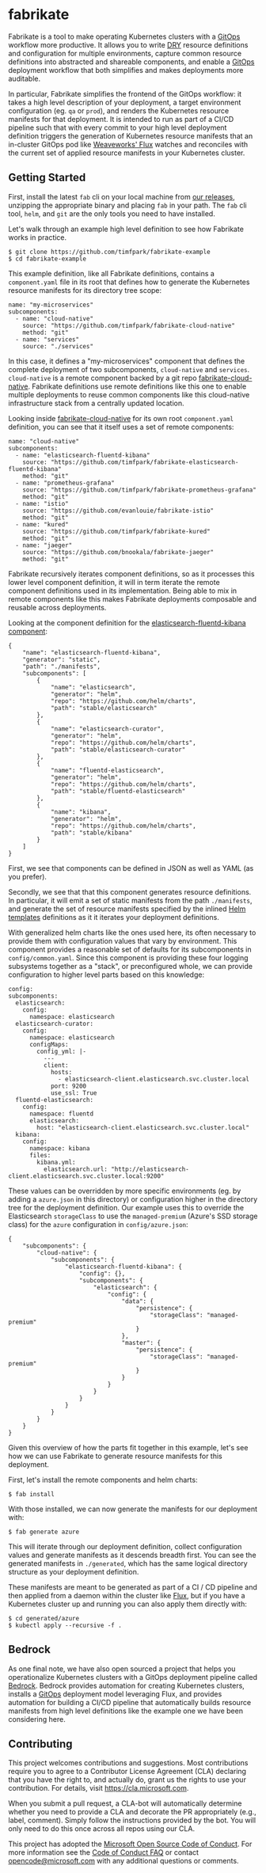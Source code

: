 # fabrikate

Fabrikate is a tool to make operating Kubernetes clusters with a [GitOps](https://www.weave.works/blog/gitops-operations-by-pull-request) workflow more productive. It allows you to write [DRY](https://en.wikipedia.org/wiki/Don%27t_repeat_yourself) resource definitions and configuration for multiple environments, capture common resource definitions into abstracted and shareable components, and enable a [GitOps](https://www.weave.works/blog/gitops-operations-by-pull-request) deployment workflow that both simplifies and makes deployments more auditable.

In particular, Fabrikate simplifies the frontend of the GitOps workflow: it takes a high level description of your deployment, a target environment configuration (eg. `qa` or `prod`), and renders the Kubernetes resource manifests for that deployment. It is intended to run as part of a CI/CD pipeline such that with every commit to your high level deployment definition triggers the generation of Kubernetes resource manifests that an in-cluster GitOps pod like [Weaveworks' Flux](https://github.com/weaveworks/flux) watches and reconciles with the current set of applied resource manifests in your Kubernetes cluster.

## Getting Started

First, install the latest `fab` cli on your local machine from [our releases](https://github.com/Microsoft/fabrikate/releases), unzipping the appropriate binary and placing `fab` in your path.  The `fab` cli tool, `helm`, and `git` are the only tools you need to have installed.

Let's walk through an example high level definition to see how Fabrikate works in practice.

```
$ git clone https://github.com/timfpark/fabrikate-example
$ cd fabrikate-example
```

This example definition, like all Fabrikate definitions, contains a `component.yaml` file in its root that defines how to generate the Kubernetes resource manifests for its directory tree scope:

```
name: "my-microservices"
subcomponents:
  - name: "cloud-native"
    source: "https://github.com/timfpark/fabrikate-cloud-native"
    method: "git"
  - name: "services"
    source: "./services"
```

In this case, it defines a "my-microservices" component that defines the complete deployment of two subcomponents, `cloud-native` and `services`. `cloud-native` is a remote component backed by a git repo [fabrikate-cloud-native](https://github.com/timfpark/fabrikate-cloud-native). Fabrikate definitions use remote definitions like this one to enable multiple deployments to reuse common components like this cloud-native infrastructure stack from a centrally updated location.

Looking inside [fabrikate-cloud-native](https://github.com/timfpark/fabrikate-cloud-native/blob/master/component.yaml) for its own root `component.yaml` definition, you can see that it itself uses a set of remote components:

```
name: "cloud-native"
subcomponents:
  - name: "elasticsearch-fluentd-kibana"
    source: "https://github.com/timfpark/fabrikate-elasticsearch-fluentd-kibana"
    method: "git"
  - name: "prometheus-grafana"
    source: "https://github.com/timfpark/fabrikate-prometheus-grafana"
    method: "git"
  - name: "istio"
    source: "https://github.com/evanlouie/fabrikate-istio"
    method: "git"
  - name: "kured"
    source: "https://github.com/timfpark/fabrikate-kured"
    method: "git"
  - name: "jaeger"
    source: "https://github.com/bnookala/fabrikate-jaeger"
    method: "git"
```

Fabrikate recursively iterates component definitions, so as it processes this lower level component definition, it will in term iterate the remote component definitions used in its implementation.  Being able to mix in remote components like this makes Fabrikate deployments composable and reusable across deployments.

Looking at the component definition for the [elasticsearch-fluentd-kibana component](https://github.com/timfpark/fabrikate-elasticsearch-fluentd-kibana/blob/master/component.json):

```
{
    "name": "elasticsearch-fluentd-kibana",
    "generator": "static",
    "path": "./manifests",
    "subcomponents": [
        {
            "name": "elasticsearch",
            "generator": "helm",
            "repo": "https://github.com/helm/charts",
            "path": "stable/elasticsearch"
        },
        {
            "name": "elasticsearch-curator",
            "generator": "helm",
            "repo": "https://github.com/helm/charts",
            "path": "stable/elasticsearch-curator"
        },
        {
            "name": "fluentd-elasticsearch",
            "generator": "helm",
            "repo": "https://github.com/helm/charts",
            "path": "stable/fluentd-elasticsearch"
        },
        {
            "name": "kibana",
            "generator": "helm",
            "repo": "https://github.com/helm/charts",
            "path": "stable/kibana"
        }
    ]
}
```

First, we see that components can be defined in JSON as well as YAML (as you prefer).  

Secondly, we see that that this component generates resource definitions. In particular, it will emit a set of static manifests from the path `./manifests`, and generate the set of resource manifests specified by the inlined [Helm templates](https://helm.sh/) definitions as it it iterates your deployment definitions.

With generalized helm charts like the ones used here, its often necessary to provide them with configuration values that vary by environment. This component provides a reasonable set of defaults for its subcomponents in `config/common.yaml`.  Since this component is providing these four logging subsystems together as a "stack", or preconfigured whole, we can provide configuration to higher level parts based on this knowledge:

```
config:
subcomponents:
  elasticsearch:
    config:
      namespace: elasticsearch
  elasticsearch-curator:
    config:
      namespace: elasticsearch
      configMaps:
        config_yml: |-
          ---
          client:
            hosts:
              - elasticsearch-client.elasticsearch.svc.cluster.local
            port: 9200
            use_ssl: True
  fluentd-elasticsearch:
    config:
      namespace: fluentd
      elasticsearch:
        host: "elasticsearch-client.elasticsearch.svc.cluster.local"
  kibana:
    config:
      namespace: kibana
      files:
        kibana.yml:
          elasticsearch.url: "http://elasticsearch-client.elasticsearch.svc.cluster.local:9200"
```

These values can be overridden by more specific environments (eg. by adding a `azure.json` in this directory) or configuration higher in the directory tree for the deployment definition. Our example uses this to override the Elasticsearch `storageClass` to use the `managed-premium` (Azure's SSD storage class) for the `azure` configuration in `config/azure.json`: 

```
{
    "subcomponents": {
        "cloud-native": {
            "subcomponents": {
                "elasticsearch-fluentd-kibana": {
                    "config": {},
                    "subcomponents": {
                        "elasticsearch": {
                            "config": {
                                "data": {
                                    "persistence": {
                                        "storageClass": "managed-premium"
                                    }
                                },
                                "master": {
                                    "persistence": {
                                        "storageClass": "managed-premium"
                                    }
                                }
                            }
                        }
                    }
                }
            }
        }
    }
}
```

Given this overview of how the parts fit together in this example, let's see how we can use Fabrikate to generate resource manifests for this deployment.

First, let's install the remote components and helm charts:

```
$ fab install
```

With those installed, we can now generate the manifests for our deployment with:

```
$ fab generate azure
```

This will iterate through our deployment definition, collect configuration values and generate manifests as it descends breadth first.  You can see the generated manifests in `./generated`, which has the same logical directory structure as your deployment definition.

These manifests are meant to be generated as part of a CI / CD pipeline and then applied from a daemon within the cluster like [Flux](https://github.com/weaveworks/flux), but if you have a Kubernetes cluster up and running you can also apply them directly with:

```
$ cd generated/azure
$ kubectl apply --recursive -f .
```

## Bedrock

As one final note, we have also open sourced a project that helps you operationalize Kubernetes clusters with a GitOps deployment pipeline called [Bedrock](https://github.com/Microsoft/bedrock).  Bedrock provides automation for creating Kubernetes clusters, installs a [GitOps](https://www.weave.works/blog/gitops-operations-by-pull-request) deployment model leveraging Flux, and provides automation for building a CI/CD pipeline that automatically builds resource manifests from high level definitions like the example one we have been considering here.

##  Contributing

This project welcomes contributions and suggestions.  Most contributions require you to agree to a Contributor License Agreement (CLA) declaring that you have the right to, and actually do, grant us the rights to use your contribution. For details, visit https://cla.microsoft.com.

When you submit a pull request, a CLA-bot will automatically determine whether you need to provide a CLA and decorate the PR appropriately (e.g., label, comment). Simply follow the instructions provided by the bot. You will only need to do this once across all repos using our CLA.

This project has adopted the [Microsoft Open Source Code of Conduct](https://opensource.microsoft.com/codeofconduct/).
For more information see the [Code of Conduct FAQ](https://opensource.microsoft.com/codeofconduct/faq/) or
contact [opencode@microsoft.com](mailto:opencode@microsoft.com) with any additional questions or comments.
